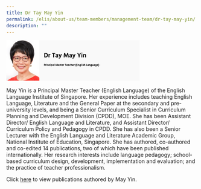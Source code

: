 ```yaml
---
title: Dr Tay May Yin
permalink: /elis/about-us/team-members/management-team/dr-tay-may-yin/
description: ""
---
```

<img src="/images/Dr%20Tay%20May%20Yin.png" 
     style="width:70%">

May Yin is a Principal Master Teacher (English Language) of the English Language Institute of Singapore. Her experience includes teaching English Language, Literature and the General Paper at the secondary and pre-university levels, and being a Senior Curriculum Specialist in Curriculum Planning and Development Division (CPDD), MOE. She has been Assistant Director/ English Language and Literature, and Assistant Director/ Curriculum Policy and Pedagogy in CPDD. She has also been a Senior Lecturer with the English Language and Literature Academic Group, National Institute of Education, Singapore. She has authored, co-authored and co-edited 14 publications, two of which have been published internationally. Her research interests include language pedagogy; school-based curriculum design, development, implementation and evaluation; and the practice of teacher professionalism.

Click [here](https://academyofsingaporeteachers-moe-edu-sg.cwp-stg.sg/elis/about-us/team-members/staff-publications/tay-may-yin) to view publications authored by May Yin.